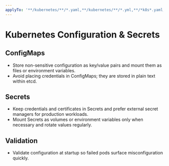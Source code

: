 ```yaml
---
applyTo: '**/kubernetes/**/*.yaml,**/kubernetes/**/*.yml,**/*k8s*.yaml,**/*k8s*.yml,**/*kube*.yaml,**/*kube*.yml'
---
```


# Kubernetes Configuration & Secrets

## ConfigMaps

-   Store non-sensitive configuration as key/value pairs and mount them as files or environment variables.
-   Avoid placing credentials in ConfigMaps; they are stored in plain text within etcd.

## Secrets

-   Keep credentials and certificates in Secrets and prefer external secret managers for production workloads.
-   Mount Secrets as volumes or environment variables only when necessary and rotate values regularly.

## Validation

-   Validate configuration at startup so failed pods surface misconfiguration quickly.
